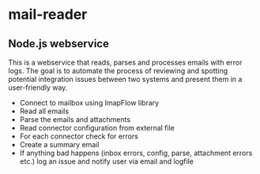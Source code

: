 # mail-reader

## Node.js webservice

This is a webservice that reads, parses and processes emails with error logs.
The goal is to automate the process of reviewing and spotting potential integration issues between two systems and present them in a user-friendly way.

- Connect to mailbox using ImapFlow library
- Read all emails
- Parse the emails and attachments
- Read connector configuration from external file
- For each connector check for errors
- Create a summary email
- If anything bad happens (inbox errors, config, parse, attachment errors etc.) log an issue and notify user via email and logfile
